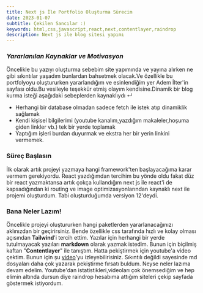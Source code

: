 ```yaml
---
title: Next js İle Portfolio Oluşturma Sürecim
date: 2023-01-07
subtitle: Çekilen Sancılar :)
keywords: html,css,javascript,react,next,contentlayer,raindrop
description: Next js ile blog sitesi yapımı
---
```


### _Yararlanılan Kaynaklar ve Motivasyon_

Öncelikle bu yazıyı oluşturma sebebim site yapımında ve yayına alırken ne gibi sıkıntılar yaşadım bunlardan bahsetmek olacak.Ve özellikle bu portfolyoyu oluştururken yararlandığım ve esinlendiğim yer Adem İlter'in sayfası oldu.Bu vesileyle teşekkür etmiş olayım kendisine.Dinamik bir blog kurma isteği aşağıdaki sebeplerden kaynaklıydı ↵
- Herhangi bir database  olmadan sadece fetch ile istek atıp dinamiklik sağlamak
- Kendi kişisel bilgilerimi (youtube kanalım,yazdığım makaleler,hoşuma giden linkler vb.) tek bir yerde toplamak
- Yaptığım işleri burdan duyurmak ve ekstra her bir yerin linkini vermemek.

### Süreç Başlasın

İlk olarak artık projeyi yazmaya hangi framework'ten başlayacağıma karar vermem gerekiyordu. React yazdığımdan tercihim bu yönde oldu fakat düz bir react yazmaktansa artık çokça kullandığım next js ile react'i de kapsadığından ki routing ve image optimizasyonlarından kaynaklı next ile projemi oluşturdum. Tabi oluşturduğumda versiyon 12'deydi.

### Bana Neler Lazım!

Öncelikle projeyi oluştururken hangi paketlerden yararlanacağınızı aklınızdan bir geçirirsiniz. Bende özellikle css tarafında hızlı ve kolay olması açısından **Tailwind**'i tercih ettim. Yazılar için herhangi bir yerde tutulmayacak yazıları **markdown** olarak yazmak istedim. Bunun için biçilmiş kaftan "**Contentlayer**" ile tanıştım. Hatta pekiştirmek için youtube'a video çektim. Bunun için şu [video](https://youtu.be/vk9DNiye-ec)'yu izleyebilirisiniz. Sıkıntılı değildi sayesinde md dosyaları daha çok yazarak pekiştirme fırsatı buldum. Neyse neler lazıma devam edelim.
Youtube'dan istatistikleri,videoları çok önemsediğim ve hep elimin altında dursun diye raindrop hesabıma attığım siteleri çekip sayfada göstermek istiyordum. 
